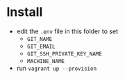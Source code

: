 # Install

- edit the `.env` file in this folder to set
  - `GIT_NAME`
  - `GIT_EMAIL`
  - `GIT_SSH_PRIVATE_KEY_NAME`
  - `MACHINE_NAME`
- run `vagrant up --provision`
